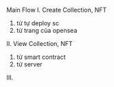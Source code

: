 Main Flow
I. Create Collection, NFT
1. từ tự deploy sc
2. từ trang của opensea

II. View Collection, NFT
1. từ smart contract
2. từ server

III.
